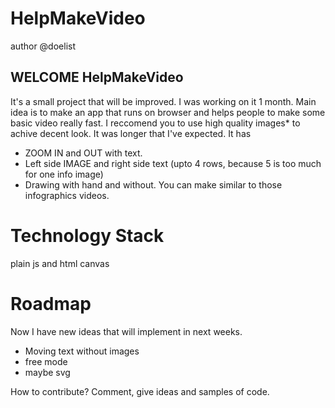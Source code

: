 # HelpMakeVideo
author @doelist
## WELCOME HelpMakeVideo
It's a small project that will be improved.
I was working on it 1 month. Main idea is to make an app that runs on browser and helps people to make some basic video really fast. I reccomend you to use high quality images* to achive decent look.
It was longer that I've expected. 
It has
- ZOOM IN and OUT with text.
- Left side IMAGE and right side text 
(upto 4 rows, because 5 is too much for one info image)
- Drawing with hand and without. You can make similar to those infographics videos.

# Technology Stack
plain js and html canvas

# Roadmap

Now I have new ideas that will implement in next weeks. 
- Moving text without images
- free mode
- maybe svg

How to contribute?
Comment, give ideas and samples of code.
